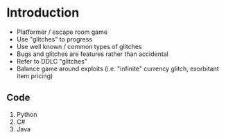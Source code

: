 # Introduction 

- Platformer / escape room game
- Use "glitches" to progress
- Use well known / common types of glitches
- Bugs and glitches are features rather than accidental
- Refer to DDLC "glitches"
- Balance game around exploits (i.e. "infinite" currency glitch, exorbitant item pricing)

## Code

1. Python
2. C#
3. Java
